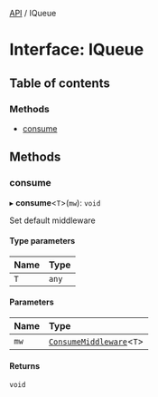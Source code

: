 [API](../api.md) / IQueue

# Interface: IQueue

## Table of contents

### Methods

- [consume](IQueue.md#consume)

## Methods

### consume

▸ **consume**<`T`\>(`mw`): `void`

Set default middleware

#### Type parameters

| Name | Type |
| :------ | :------ |
| `T` | `any` |

#### Parameters

| Name | Type |
| :------ | :------ |
| `mw` | [`ConsumeMiddleware`](../api.md#consumemiddleware)<`T`\> |

#### Returns

`void`
